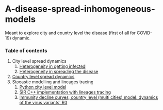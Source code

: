 # A-disease-spread-inhomogeneous-models
Meant to explore city and country level the disease (first of all for COVID-19) dynamic.

### Table of contents
1. City level spread dynamics
   1. [Heterogeneity in getting infected](city_level_spread_dynamics/1_heterogeneity_in_getting_infected.ipynb)
   1. [Heterogeneity in spreading the disease](city_level_spread_dynamics/2_heterogeneity_in_spreading_the_disease.ipynb)
1. [Country level spread dynamics](country_level_spread_dynamics.ipynb)
1. Stocastic modelling and lineages tracing
   1. [Python city level model](Stochastic_modelling_and_lineages_distribution.ipynb)
   1. [SIR C++ implementation with lineages tracing](stochastic_SIR_C%2B%2B_implementation_lineages_tracing.ipynb)
   1. [Immunity decline curves, country level (multi cities) model, dynamics of the virus variants' R0](C%2B%2B_stochastic_implementation_2_extending_functionality.ipynb)

